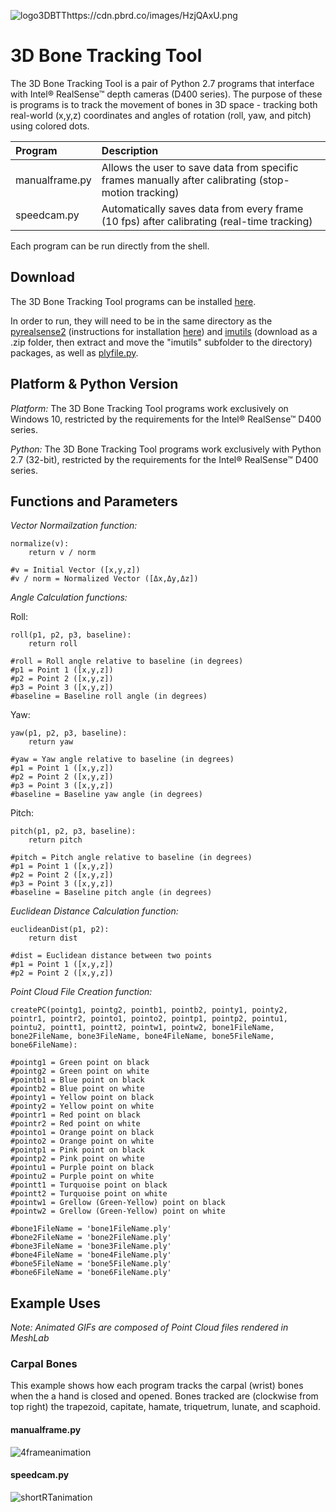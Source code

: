 ![logo3DBTThttps://cdn.pbrd.co/images/HzjQAxU.png](https://cdn.pbrd.co/images/HzjSbKT.png "3D Bone Tracking Tool Logo")
# 3D Bone Tracking Tool

The 3D Bone Tracking Tool is a pair of Python 2.7 programs that interface with Intel® RealSense™ depth cameras (D400 series). The purpose of these is programs is to track the movement of bones in 3D space - tracking both real-world (x,y,z) coordinates and angles of rotation (roll, yaw, and pitch) using colored dots.

|Program|Description|
|:------|:----------|
|manualframe.py|Allows the user to save data from specific frames manually after calibrating (stop-motion tracking)|
|speedcam.py|Automatically saves data from every frame (10 fps) after calibrating (real-time tracking)|

Each program can be run directly from the shell.

## Download

The 3D Bone Tracking Tool programs can be installed [here](https://github.com/nateroblin33/3d-bone-tracking-tool/tree/master/files).

In order to run, they will need to be in the same directory as the [pyrealsense2](https://pypi.python.org/pypi/pyrealsense2) (instructions for installation [here](https://github.com/IntelRealSense/librealsense/tree/master/wrappers/python)) and [imutils](https://github.com/jrosebr1/imutils) (download as a .zip folder, then extract and move the "imutils" subfolder to the directory) packages, as well as [plyfile.py](https://github.com/dranjan/python-plyfile/blob/master/plyfile.py).

## Platform & Python Version

*Platform:* The 3D Bone Tracking Tool programs work exclusively on Windows 10, restricted by the requirements for the Intel® RealSense™ D400 series.

*Python:* The 3D Bone Tracking Tool programs work exclusively with Python 2.7 (32-bit), restricted by the requirements for the Intel® RealSense™ D400 series.

## Functions and Parameters

*Vector Normailzation function:*

    normalize(v):
        return v / norm
        
    #v = Initial Vector ([x,y,z])
    #v / norm = Normalized Vector ([Δx,Δy,Δz])

*Angle Calculation functions:*

Roll:
  
    roll(p1, p2, p3, baseline):
        return roll
        
    #roll = Roll angle relative to baseline (in degrees)
    #p1 = Point 1 ([x,y,z])
    #p2 = Point 2 ([x,y,z])
    #p3 = Point 3 ([x,y,z])
    #baseline = Baseline roll angle (in degrees)
Yaw:
  
    yaw(p1, p2, p3, baseline):
        return yaw
        
    #yaw = Yaw angle relative to baseline (in degrees)
    #p1 = Point 1 ([x,y,z])
    #p2 = Point 2 ([x,y,z])
    #p3 = Point 3 ([x,y,z])
    #baseline = Baseline yaw angle (in degrees)
Pitch:
  
    pitch(p1, p2, p3, baseline):
        return pitch
        
    #pitch = Pitch angle relative to baseline (in degrees)
    #p1 = Point 1 ([x,y,z])
    #p2 = Point 2 ([x,y,z])
    #p3 = Point 3 ([x,y,z])
    #baseline = Baseline pitch angle (in degrees)

*Euclidean Distance Calculation function:*

    euclideanDist(p1, p2):
        return dist
        
    #dist = Euclidean distance between two points
    #p1 = Point 1 ([x,y,z])
    #p2 = Point 2 ([x,y,z])

*Point Cloud File Creation function:*

    createPC(pointg1, pointg2, pointb1, pointb2, pointy1, pointy2, pointr1, pointr2, pointo1, pointo2, pointp1, pointp2, pointu1, pointu2, pointt1, pointt2, pointw1, pointw2, bone1FileName, bone2FileName, bone3FileName, bone4FileName, bone5FileName, bone6FileName):
    
    #pointg1 = Green point on black
    #pointg2 = Green point on white
    #pointb1 = Blue point on black
    #pointb2 = Blue point on white
    #pointy1 = Yellow point on black
    #pointy2 = Yellow point on white
    #pointr1 = Red point on black
    #pointr2 = Red point on white
    #pointo1 = Orange point on black
    #pointo2 = Orange point on white
    #pointp1 = Pink point on black
    #pointp2 = Pink point on white
    #pointu1 = Purple point on black
    #pointu2 = Purple point on white
    #pointt1 = Turquoise point on black
    #pointt2 = Turquoise point on white
    #pointw1 = Grellow (Green-Yellow) point on black
    #pointw2 = Grellow (Green-Yellow) point on white
    
    #bone1FileName = 'bone1FileName.ply'
    #bone2FileName = 'bone2FileName.ply'
    #bone3FileName = 'bone3FileName.ply'
    #bone4FileName = 'bone4FileName.ply'
    #bone5FileName = 'bone5FileName.ply'
    #bone6FileName = 'bone6FileName.ply'

## Example Uses
*Note: Animated GIFs are composed of Point Cloud files rendered in MeshLab*

### Carpal Bones
This example shows how each program tracks the carpal (wrist) bones when the a hand is closed and opened. Bones tracked are (clockwise from top right) the trapezoid, capitate, hamate, triquetrum, lunate, and scaphoid.

#### manualframe.py
![4frameanimation](https://cdn.pbrd.co/images/HzkiM7o.gif "Carpal Animation - manualframe.py")

#### speedcam.py
![shortRTanimation](https://cdn.pbrd.co/images/HzklWxi.gif "Carpal Animation - speedcam.py")
